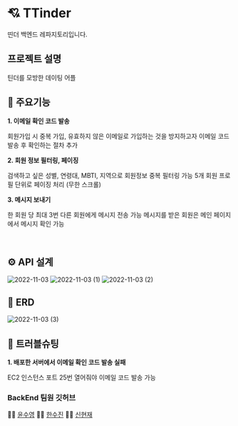 # 💘 TTinder 

띤더 백엔드 레파지토리입니다.


## 프로젝트 설명

틴더를 모방한 데이팅 어플


## 🌟 주요기능

**1. 이메일 확인 코드 발송**

회원가입 시 중복 가입, 유효하지 않은 이메일로 가입하는 것을 방지하고자
이메일 코드 발송 후 확인하는 절차 추가

**2. 회원 정보 필터링, 페이징**

검색하고 싶은 성별, 연령대, MBTI, 지역으로 회원정보 중복 필터링 가능
5개 회원 프로필 단위로 페이징 처리 (무한 스크롤)

**3. 메시지 보내기**

한 회원 당 최대 3번 다른 회원에게 메시지 전송 가능
메시지를 받은 회원은 메인 페이지에서 메시지 확인 가능

<br>
 

## ⚙ API 설계

![2022-11-03](https://user-images.githubusercontent.com/87157566/199628322-e250706a-9b4f-4b1b-b903-d31a01ae019d.png)
![2022-11-03 (1)](https://user-images.githubusercontent.com/87157566/199628329-16ca829e-9840-4503-ab6d-3f2949e1ff8a.png)
![2022-11-03 (2)](https://user-images.githubusercontent.com/87157566/199628337-49393ee8-683d-41dc-9a98-4e9691c4c406.png)


## 🔐 ERD
![2022-11-03 (3)](https://user-images.githubusercontent.com/87157566/199629463-13c89c04-025f-48ea-aaaf-6d3509352a68.png)


## 🚀 트러블슈팅

**1. 배포한 서버에서 이메일 확인 코드 발송 실패**

EC2 인스턴스 포트 25번 열어줘야 이메일 코드 발송 가능



### BackEnd 팀원 깃허브
👩‍💻 [윤수영](https://github.com/Suyoung225) 🧑‍💻 [한수진](https://github.com/soojin-dev) 👨‍💻 [신현재](https://github.com/tmpanmitw)
